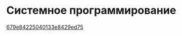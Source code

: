 # Системное программирование
[679e84225040133e8429ed75](https://e-learn.petrocollege.ru/course/view.php?id=6815)
